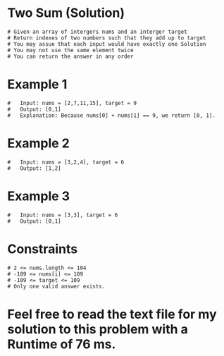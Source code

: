 # Two Sum (Solution)

    # Given an array of intergers nums and an interger target
    # Return indexes of two numbers such that they add up to target
    # You may assue that each input would have exactly one Solution
    # You may not use the same element twice
    # You can return the answer in any order

# Example 1

    #   Input: nums = [2,7,11,15], target = 9
    #   Output: [0,1]
    #   Explanation: Because nums[0] + nums[1] == 9, we return [0, 1].

# Example 2

    #   Input: nums = [3,2,4], target = 6
    #   Output: [1,2]

# Example 3

    #   Input: nums = [3,3], target = 6
    #   Output: [0,1]

# Constraints

    # 2 <= nums.length <= 104
    # -109 <= nums[i] <= 109
    # -109 <= target <= 109
    # Only one valid answer exists.

# Feel free to read the text file for my solution to this problem with a Runtime of 76 ms.
